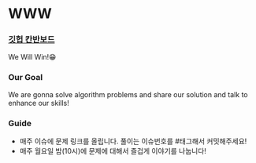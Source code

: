 # WWW
### [깃헙 칸반보드](https://github.com/HanaHww2/WWW/projects/1)
We Will Win!😁

### Our Goal

We are gonna solve algorithm problems and share our solution and talk to enhance our skills!

### Guide
- 매주 이슈에 문제 링크를 올립니다. 풀이는 이슈번호를 #태그해서 커밋해주세요!
- 매주 월요일 밤(10시)에 문제에 대해서 즐겁게 이야기를 나눕니다!
